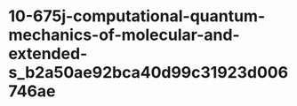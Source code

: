 # 10-675j-computational-quantum-mechanics-of-molecular-and-extended-s_b2a50ae92bca40d99c31923d006746ae